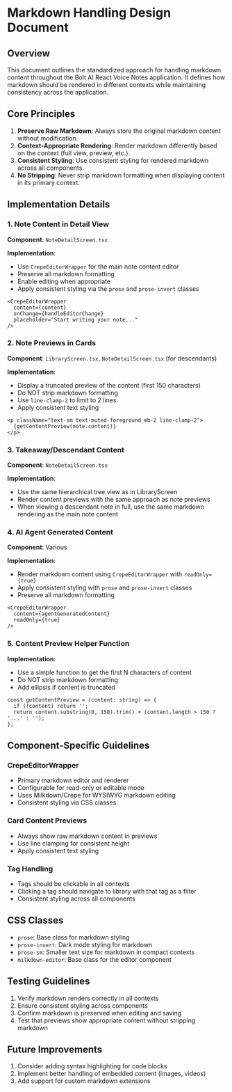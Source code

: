 # Markdown Handling Design Document

## Overview

This document outlines the standardized approach for handling markdown content throughout the Bolt AI React Voice Notes application. It defines how markdown should be rendered in different contexts while maintaining consistency across the application.

## Core Principles

1. **Preserve Raw Markdown**: Always store the original markdown content without modification.
2. **Context-Appropriate Rendering**: Render markdown differently based on the context (full view, preview, etc.).
3. **Consistent Styling**: Use consistent styling for rendered markdown across all components.
4. **No Stripping**: Never strip markdown formatting when displaying content in its primary context.

## Implementation Details

### 1. Note Content in Detail View

**Component**: `NoteDetailScreen.tsx`

**Implementation**:
- Use `CrepeEditorWrapper` for the main note content editor
- Preserve all markdown formatting
- Enable editing when appropriate
- Apply consistent styling via the `prose` and `prose-invert` classes

```tsx
<CrepeEditorWrapper
  content={content}
  onChange={handleEditorChange}
  placeholder="Start writing your note..."
/>
```

### 2. Note Previews in Cards

**Component**: `LibraryScreen.tsx`, `NoteDetailScreen.tsx` (for descendants)

**Implementation**:
- Display a truncated preview of the content (first 150 characters)
- Do NOT strip markdown formatting
- Use `line-clamp-2` to limit to 2 lines
- Apply consistent text styling

```tsx
<p className="text-sm text-muted-foreground mb-2 line-clamp-2">
  {getContentPreview(note.content)}
</p>
```

### 3. Takeaway/Descendant Content

**Component**: `NoteDetailScreen.tsx`

**Implementation**:
- Use the same hierarchical tree view as in LibraryScreen
- Render content previews with the same approach as note previews
- When viewing a descendant note in full, use the same markdown rendering as the main note content

### 4. AI Agent Generated Content

**Component**: Various

**Implementation**:
- Render markdown content using `CrepeEditorWrapper` with `readOnly={true}`
- Apply consistent styling with `prose` and `prose-invert` classes
- Preserve all markdown formatting

```tsx
<CrepeEditorWrapper 
  content={agentGeneratedContent} 
  readOnly={true} 
/>
```

### 5. Content Preview Helper Function

**Implementation**:
- Use a simple function to get the first N characters of content
- Do NOT strip markdown formatting
- Add ellipsis if content is truncated

```tsx
const getContentPreview = (content: string) => {
  if (!content) return '';
  return content.substring(0, 150).trim() + (content.length > 150 ? '...' : '');
};
```

## Component-Specific Guidelines

### CrepeEditorWrapper

- Primary markdown editor and renderer
- Configurable for read-only or editable mode
- Uses Milkdown/Crepe for WYSIWYG markdown editing
- Consistent styling via CSS classes

### Card Content Previews

- Always show raw markdown content in previews
- Use line clamping for consistent height
- Apply consistent text styling

### Tag Handling

- Tags should be clickable in all contexts
- Clicking a tag should navigate to library with that tag as a filter
- Consistent styling across all components

## CSS Classes

- `prose`: Base class for markdown styling
- `prose-invert`: Dark mode styling for markdown
- `prose-sm`: Smaller text size for markdown in compact contexts
- `milkdown-editor`: Base class for the editor component

## Testing Guidelines

1. Verify markdown renders correctly in all contexts
2. Ensure consistent styling across components
3. Confirm markdown is preserved when editing and saving
4. Test that previews show appropriate content without stripping markdown

## Future Improvements

1. Consider adding syntax highlighting for code blocks
2. Implement better handling of embedded content (images, videos)
3. Add support for custom markdown extensions
